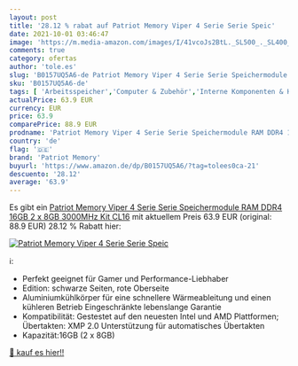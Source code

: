 ```yaml
---
layout: post
title: '28.12 % rabat auf Patriot Memory Viper 4 Serie Serie Speic'
date: 2021-10-01 03:46:47
image: 'https://m.media-amazon.com/images/I/41vcoJs2BtL._SL500_._SL400_.jpg'
comments: true
category: ofertas
author: 'tole.es'
slug: 'B0157UQ5A6-de Patriot Memory Viper 4 Serie Serie Speichermodule RAM DDR4...'
sku: 'B0157UQ5A6-de'
tags: [ 'Arbeitsspeicher','Computer & Zubehör','Interne Komponenten & Hardware','Komponenten & Ersatzteile','patriot memory', ]
actualPrice: 63.9 EUR
currency: EUR
price: 63.9
comparePrice: 88.9 EUR
prodname: 'Patriot Memory Viper 4 Serie Serie Speichermodule RAM DDR4 16GB  2 x 8GB  3000MHz Kit CL16'
country: 'de'
flag: '🇩🇪'
brand: 'Patriot Memory'
buyurl: 'https://www.amazon.de/dp/B0157UQ5A6/?tag=tolees0ca-21'
descuento: '28.12'
average: '63.9'
---
```


Es gibt ein [Patriot Memory Viper 4 Serie Serie Speichermodule RAM DDR4 16GB  2 x 8GB  3000MHz Kit CL16](https://www.amazon.de/dp/B0157UQ5A6/?tag=tolees0ca-21) mit aktuellem Preis 63.9 EUR (original: 88.9 EUR) 28.12 % Rabatt hier:

[![Patriot Memory Viper 4 Serie Serie Speic](https://m.media-amazon.com/images/I/41vcoJs2BtL._SL500_._SL400_.jpg)](https://www.amazon.de/dp/B0157UQ5A6/?tag=tolees0ca-21)

ℹ️:

- Perfekt geeignet für Gamer und Performance-Liebhaber
- Edition: schwarze Seiten, rote Oberseite
- Aluminiumkühlkörper für eine schnellere Wärmeableitung und einen kühleren Betrieb Eingeschränkte lebenslange Garantie
- Kompatibilität: Gestestet auf den neuesten Intel und AMD Plattformen; Übertakten: XMP 2.0 Unterstützung für automatisches Übertakten
- Kapazität:16GB (2 x 8GB)

[🛒 kauf es hier!!](https://www.amazon.de/dp/B0157UQ5A6/?tag=tolees0ca-21)
